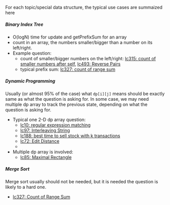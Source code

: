 
For each topic/special data structure, the typical use cases are summaized here

##### Binary Index Tree
* O(logN) time for update and getPrefixSum for an array
* count in an array, the numbers smaller/bigger than a number on its left/right. 
* Example question: 
    * count of smaller/bigger numbers on the left/right: [lc315: count of smaller numbers after self](https://leetcode.com/problems/count-of-smaller-numbers-after-self/), [lc493: Reverse Pairs](https://leetcode.com/problems/reverse-pairs/)
    * typical prefix sum: [lc327: count of range sum](https://leetcode.com/problems/count-of-range-sum/)

##### Dynamic Programming
Usually (or almost 95% of the case) what `dp[i][j]` means should be exactly same as what the question is asking for. In some case, we may need multiple dp array to track the previous state, depending on what the question is asking for.
* Typical one 2-D dp array question:
    * [lc10: regular expression matching](https://leetcode.com/problems/regular-expression-matching/)
    * [lc97: Interleaving String](https://leetcode.com/problems/interleaving-string/)
    * [lc188: best time to sell stock with k transactions](https://leetcode.com/problems/best-time-to-buy-and-sell-stock-iv/)
    * [lc72: Edit Distance](https://leetcode.com/problems/edit-distance/)
    * 
* Multiple dp array is involved:
    * [lc85: Maximal Rectangle](https://leetcode.com/problems/maximal-rectangle/)
    

##### Merge Sort
Merge sort usually should not be needed, but it is needed the question is likely to a hard one.
* [lc327: Count of Range Sum](https://leetcode.com/problems/count-of-range-sum/)
